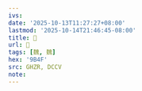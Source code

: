 ```yaml
---
ivs:
date: '2025-10-13T11:27:27+08:00'
lastmod: '2025-10-14T21:46:45-08:00'
title: 󰗵
url: 󰗵
tags: [魏, 魏]
hex: '9B4F'
src: GHZR, DCCV
note:
---
```

